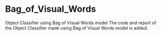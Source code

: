 # Bag_of_Visual_Words
Object Classifier using Bag of Visual Words model
The code and report of the Object Classifier made using Bag of Visual Words model is added. 
